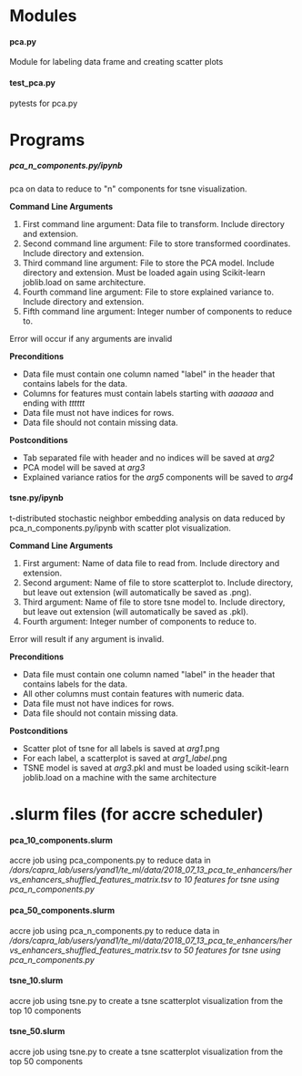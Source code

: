 # Modules
#### pca.py 
Module for labeling data frame and creating scatter plots

#### test_pca.py
pytests for pca.py

# Programs
##### pca_n_components.py/ipynb
pca on data to reduce to "n" components for tsne visualization. 

**Command Line Arguments**

1. First command line argument: Data file to transform. Include directory and extension.
2. Second command line argument: File to store transformed coordinates. Include directory and extension.
3. Third command line argument: File to store the PCA model. Include directory and extension. Must be loaded again using Scikit-learn joblib.load on same architecture.
4. Fourth command line argument: File to store explained variance to. Include directory and extension.
5. Fifth command line argument: Integer number of components to reduce to.

Error will occur if any arguments are invalid

**Preconditions**

+ Data file must contain one column named "label" in the header that contains labels for the data. 
+ Columns for features must contain labels starting with *aaaaaa* and ending with *tttttt* 
+ Data file must not have indices for rows.
+ Data file should not contain missing data.

**Postconditions**

+ Tab separated file with header and no indices will be saved at *arg2*
+ PCA model will be saved at *arg3*
+ Explained variance ratios for the *arg5* components will be saved to *arg4*

#### tsne.py/ipynb
t-distributed stochastic neighbor embedding analysis on data reduced by pca_n_components.py/ipynb with scatter plot visualization. 

**Command Line Arguments**

1. First argument: Name of data file to read from. Include directory and extension.
2. Second argument: Name of file to store scatterplot to. Include directory, but leave out extension (will automatically be saved as .png).
3. Third argument: Name of file to store tsne model to. Include directory, but leave out extension (will automatically be saved as .pkl).
4. Fourth argument: Integer number of components to reduce to.

Error will result if any argument is invalid.

**Preconditions**

+ Data file must contain one column named "label" in the header that contains labels for the data. 
+ All other columns must contain features with numeric data. 
+ Data file must not have indices for rows.
+ Data file should not contain missing data.

**Postconditions**

+ Scatter plot of tsne for all labels is saved at *arg1*.png
+ For each label, a scatterplot is saved at *arg1_label*.png
+ TSNE model is saved at *arg3*.pkl and must be loaded using scikit-learn joblib.load on a machine with the same architecture

# .slurm files (for accre scheduler)
#### pca_10_components.slurm
accre job using pca_components.py to reduce data in */dors/capra_lab/users/yand1/te_ml/data/2018_07_13_pca_te_enhancers/hervs_enhancers_shuffled_features_matrix.tsv to 10 features for tsne using pca_n_components.py*

#### pca_50_components.slurm
accre job using pca_n_components.py to reduce data in */dors/capra_lab/users/yand1/te_ml/data/2018_07_13_pca_te_enhancers/hervs_enhancers_shuffled_features_matrix.tsv to 50 features for tsne using pca_n_components.py*

#### tsne_10.slurm
accre job using tsne.py to create a tsne scatterplot visualization from the top 10 components 

#### tsne_50.slurm
accre job using tsne.py to create a tsne scatterplot visualization from the top 50 components
